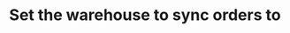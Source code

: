 ---
title: "Set the warehouse to sync orders to"
name: "sourcemeta_apifact_sapone"
key: "param_warehouse_code"
description: "Order setting: Raise the order into this Warehouse (ID) when creating orders"
user_friendly_description: "Determines which warehouse this order should be sent to when syncing an order to SAP Business One."
default: ""
values: []
tags: [sourcemeta,apifact,sapone,sap-business-one]
type: "meta"
process: "orders"
headless: true
---